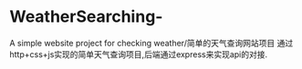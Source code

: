# WeatherSearching-
A simple website project for checking weather/简单的天气查询网站项目
通过http+css+js实现的简单天气查询项目,后端通过express来实现api的对接.
